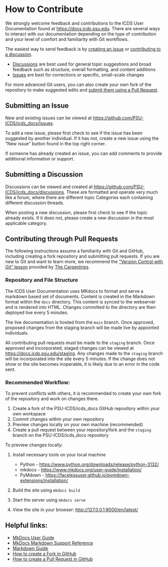 # How to Contribute

We strongly welcome feedback and contributions to the ICDS User Documentation found at https://docs.icds.psu.edu. There are several ways to interact with our documentation depending on the type of contribution and your level of comfort and familiarity with Git workflows.

The easiest way to send feedback is by [creating an issue](#submitting-an-issue) or [contributing to a discussion](#submitting-a-discussion).

 - [Discussions](#submitting-a-discussion) are best used for general topic suggestions and broad feedback such as structure, overall formatting, and content additions
 - [Issues](#submitting-an-issue) are best for corrections or specific, small-scale changes

For more advanced Git users, you can also create your own fork of the repository to make suggested edits and [submit them using a Pull Request](#contributing-through-pull-requests).

## Submitting an Issue

New and existing issues can be viewed at <https://github.com/PSU-ICDS/icds_docs/issues>. 

To add a new issue, please first check to see if the issue has been suggested by another individual. If it has not, create a new issue using the "New issue" button found in the top right corner.

If someone has already created an issue, you can add comments to provide additional information or support.


## Submitting a Discussion

Discussions can be viewed and created at <https://github.com/PSU-ICDS/icds_docs/discussions>. These are formatted and operate very much like a forum, where there are different topic Categories each containing different discussion threads. 

When posting a new discussion, please first check to see if the topic already exists. If it does not, please create a new discussion in the most applicable category.


## Contributing through Pull Requests

The following instructions assume a familiarity with Git and GitHub, including creating a fork repository and submitting pull requests. If you are new to Git and want to learn more, we recommend the ["Version Control with Git" lesson](https://swcarpentry.github.io/git-novice/) provided by [The Carpentries](https://carpentries.org/).

### Repository and File Structure

The ICDS User Documentation uses MKdocs to format and serve a markdown based set of documents. Content is created in the Markdown format within the `docs` directory.  This content is synced to the webserver and is rendered into HTML. Changes committed to the directory are then deployed live every 5 minutes.

The live documentation is hosted from the `main` branch. Once approved, proposed changes from the staging branch will be made live by appointed individuals.

All contributing pull requests must be made to the `staging` branch. Once approved and incorporated, staged changes can be viewed at <https://docs.icds.psu.edu/staging>. Any changes made to the `staging` branch will be incorporated into the site every 5 minutes. If the change does not show or the site becomes inoperable, it is likely due to an error in the code sent.


### Recommended Workflow:

To prevent conflicts with others, it is recommended to create your own fork of the repository and work on changes there. 

1. Create a fork of the PSU-ICDS/icds_docs GitHub repository within your own workspace
2. Commit changes within your own repository
3. Preview changes locally on your own machine (recommended)
4. Create a pull request between your repository/fork and the `staging` branch on the PSU-ICDS/icds_docs repository

To preview changes locally:

1. Install necessary tools on your local machine
	- Python - <https://www.python.org/downloads/release/python-3132/> 
	- mkdocs - <https://www.mkdocs.org/user-guide/installation/>
	- PyMdown - <https://facelessuser.github.io/pymdown-extensions/installation/>

1. Build the site using `mkdocs build`
1. Start the server using `mkdocs serve`
1. View the site in your browser: <http://127.0.0.1:8000/en/latest/>


## Helpful links:

- [MkDocs User Guide](https://www.mkdocs.org/user-guide/)
- [MkDocs Markdown Support Reference](https://www.markdownguide.org/tools/mkdocs/)
- [Markdown Guide](https://www.markdownguide.org/)
- [How to create a Fork in GitHub](https://docs.github.com/en/pull-requests/collaborating-with-pull-requests/working-with-forks/fork-a-repo)
- [How to create a Pull Request in GitHub](https://docs.github.com/en/pull-requests/collaborating-with-pull-requests/proposing-changes-to-your-work-with-pull-requests/creating-a-pull-request)
